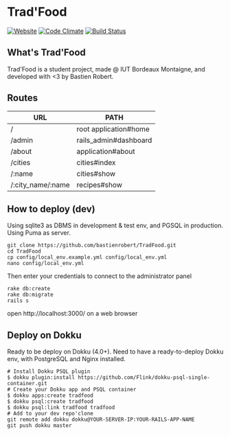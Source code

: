 # Trad'Food
[![Website](https://img.shields.io/website-up-down-green-red/http/shields.io.svg?label=tradfood.fr)](https://tradfood.fr)
[![Code Climate](https://codeclimate.com/github/bastienrobert/TradFood/badges/gpa.svg)](https://codeclimate.com/github/bastienrobert/TradFood)
[![Build Status](https://travis-ci.org/bastienrobert/TradFood.svg?branch=master)](https://travis-ci.org/bastienrobert/TradFood)

## What's Trad'Food
Trad'Food is a student project, made @ IUT Bordeaux Montaigne, and developed with <3 by Bastien Robert.

## Routes
| URL               	| PATH                  	|
|-------------------	|-----------------------	|
| /                 	| root application#home 	|
| /admin            	| rails_admin#dashboard 	|
| /about            	| application#about     	|
| /cities           	| cities#index          	|
| /:name            	| cities#show           	|
| /:city_name/:name 	| recipes#show          	|

## How to deploy (dev)
Using sqlite3 as DBMS in development & test env, and PGSQL in production.
Using Puma as server.

```
git clone https://github.com/bastienrobert/TradFood.git
cd TradFood
cp config/local_env.example.yml config/local_env.yml
nano config/local_env.yml
```
Then enter your credentials to connect to the administrator panel
```
rake db:create
rake db:migrate
rails s
```
open http://localhost:3000/ on a web browser

## Deploy on Dokku
Ready to be deploy on Dokku (4.0+).
Need to have a ready-to-deploy Dokku env, with PostgreSQL and Nginx installed.

```
# Install Dokku PSQL plugin
$ dokku plugin:install https://github.com/Flink/dokku-psql-single-container.git
# Create your Dokku app and PSQL container
$ dokku apps:create tradfood
$ dokku psql:create tradfood
$ dokku psql:link tradfood tradfood
# Add to your dev repo'clone
git remote add dokku dokku@YOUR-SERVER-IP:YOUR-RAILS-APP-NAME
git push dokku master
```
